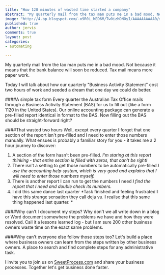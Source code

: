 ```yaml
---
title: "How 120 minutes of wasted time started a company"
abstract: "My quarterly mail from the tax man puts me in a bad mood. Not because it means that the bank balance will soon be reduced. Tax mail means more paper work."
image: "http://4.bp.blogspot.com/-o9R0L_hED6M/Tw0izhDNOyI/AAAAAAAAAA0/xUC4gOB3VhE/s320/IMAG0304.jpg"
published: true
author: jervis
comments: true
layout: post
categories:
- automating

---
```


My quarterly mail from the tax man puts me in a bad mood. Not because it means that the bank balance will soon be reduced. Tax mail means more paper work.

Today I will talk about how our quarterly "Business Activity Statement" cost two hours of work and seeded a dream that one day we could do better.

####A simple tax form
Every quarter the Australian Tax Office mails through a Business Activity Statement (BAS) for us to fill out (like a form 1120 in the United States). Our online accounting package can generate a pre-filled report identical in format to the BAS. Now filling out the BAS should be straight-forward right?

####That wasted two hours
Well, except every quarter I forget that one section of the report isn't pre-filled and I need to enter those numbers manually. What ensues is probably a familiar story for you - it takes me a 2 hour journey to discover:

1. A section of the form hasn't been pre-filled.
*I'm staring at this report thinking - that entire section is filled with zeros, that can't be right!*
2. There isn't a setting to get those numbers to be automatically pre-filled
*I use the accounting help system, which is very good and explains that I will need to enter those numbers myself.*
3. There is another report I can run to get the numbers I need
*I find the report that I need and double check its numbers.*
4. I did this same dance last quarter
*Task finished and feeling frustrated I have this strange sensation they call deja vu. I realise that this same thing happened last quarter. *

####Why can't I document my steps?
Why don't we all write down in a blog or Word document somewhere the problems we have and how they were resolved. Call it a lessons learned log - but I am sure 200 other business owners waste time on the exact same problems.

####Why can't everyone else follow those steps too?
Let's build a place where business owners can learn from the steps written by other business owners. A place to search and find complete steps for any administrative task. 

I invite you to join us on [SweetProcess.com](https://www.SweetProcess.com) and share your business processes. Together let's get business done faster.